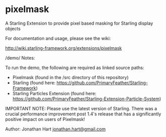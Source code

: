 pixelmask
=========

A Starling Extension to provide pixel based masking for Starling display objects

For documentation and usage, please see the wiki:

http://wiki.starling-framework.org/extensions/pixelmask

/demo/ Notes:

To run the demo, the following are required as linked source paths:

- Pixelmask (found in the /src directory of this repository)
- Starling (found here: https://github.com/PrimaryFeather/Starling-Framework)
- Starling Particles Extension (found here: https://github.com/PrimaryFeather/Starling-Extension-Particle-System)

IMPORTANT NOTE:
Please use the latest version of Starling. There was a crucial performance improvement post 1.4's release that has a significantly positive impact on users of Pixelmask!

Author:
Jonathan Hart
jonathan.hart@gmail.com
